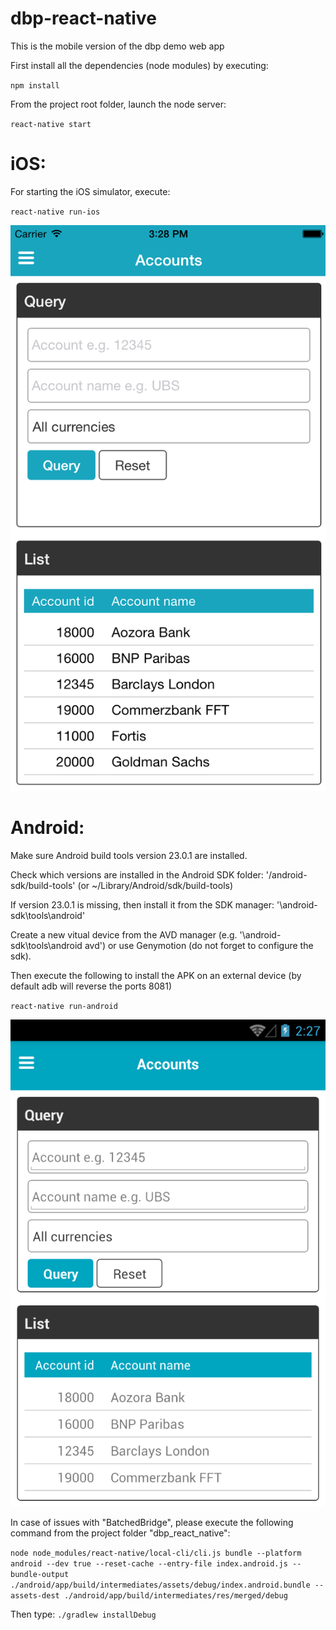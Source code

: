 # dbp-react-native

This is the mobile version of the dbp demo web app

First install all the dependencies (node modules) by executing:

`npm install`

From the project root folder, launch the node server:

`react-native start`

# **iOS:**

For starting the iOS simulator, execute:

`react-native run-ios`

![Alt text](./screenshots/ios.png?raw=true "iOS version")

# **Android:**

Make sure Android build tools version 23.0.1 are installed.

Check which versions are installed in the Android SDK folder: '/android-sdk/build-tools' (or ~/Library/Android/sdk/build-tools)

If version 23.0.1 is missing, then install it from the SDK manager: '\android-sdk\tools\android'

Create a new vitual device from the AVD manager (e.g. '\android-sdk\tools\android avd') or use Genymotion (do not forget to configure the sdk).

Then execute the following to install the APK on an external device (by default adb will reverse the ports 8081)

`react-native run-android`

![Alt text](./screenshots/android.png?raw=true "Android version")

In case of issues with "BatchedBridge", please execute the following command from the project folder "dbp_react_native":

`node node_modules/react-native/local-cli/cli.js bundle --platform android --dev true --reset-cache --entry-file index.android.js --bundle-output ./android/app/build/intermediates/assets/debug/index.android.bundle --assets-dest ./android/app/build/intermediates/res/merged/debug`

Then type: `./gradlew installDebug`